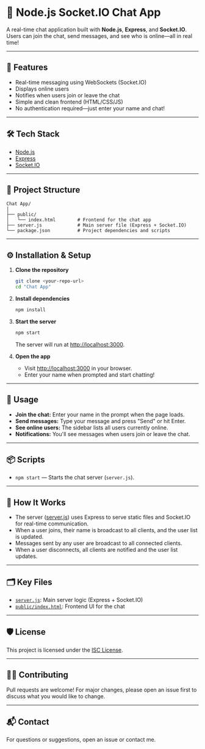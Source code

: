 # 💬 Node.js Socket.IO Chat App

A real-time chat application built with **Node.js**, **Express**, and **Socket.IO**. Users can join the chat, send messages, and see who is online—all in real time!

---

## 🚀 Features

- Real-time messaging using WebSockets (Socket.IO)
- Displays online users
- Notifies when users join or leave the chat
- Simple and clean frontend (HTML/CSS/JS)
- No authentication required—just enter your name and chat!

---

## 🛠️ Tech Stack

- [Node.js](https://nodejs.org/)
- [Express](https://expressjs.com/)
- [Socket.IO](https://socket.io/)

---

## 📁 Project Structure

```
Chat App/
│
├── public/
│   └── index.html        # Frontend for the chat app
├── server.js             # Main server file (Express + Socket.IO)
└── package.json          # Project dependencies and scripts
```

---

## ⚙️ Installation & Setup

1. **Clone the repository**
   ```bash
   git clone <your-repo-url>
   cd "Chat App"
   ```

2. **Install dependencies**
   ```bash
   npm install
   ```

3. **Start the server**
   ```bash
   npm start
   ```
   The server will run at [http://localhost:3000](http://localhost:3000).

4. **Open the app**
   - Visit [http://localhost:3000](http://localhost:3000) in your browser.
   - Enter your name when prompted and start chatting!

---

## 📝 Usage

- **Join the chat:** Enter your name in the prompt when the page loads.
- **Send messages:** Type your message and press "Send" or hit Enter.
- **See online users:** The sidebar lists all users currently online.
- **Notifications:** You'll see messages when users join or leave the chat.

---

## 📦 Scripts

- `npm start` — Starts the chat server (`server.js`).

---

## 🧩 How It Works

- The server ([server.js](server.js)) uses Express to serve static files and Socket.IO for real-time communication.
- When a user joins, their name is broadcast to all clients, and the user list is updated.
- Messages sent by any user are broadcast to all connected clients.
- When a user disconnects, all clients are notified and the user list updates.

---

## 🗂️ Key Files

- [`server.js`](server.js): Main server logic (Express + Socket.IO)
- [`public/index.html`](public/index.html): Frontend UI for the chat

---

## 🛡️ License

This project is licensed under the [ISC License](LICENSE).

---

## 🙋‍♂️ Contributing

Pull requests are welcome! For major changes, please open an issue first to discuss what you would like to change.

---

## 📬 Contact

For questions or suggestions, open an issue or contact me.
